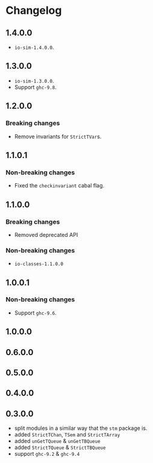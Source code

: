 # Changelog

## 1.4.0.0

* `io-sim-1.4.0.0`.

## 1.3.0.0

* `io-sim-1.3.0.0`.
* Support `ghc-9.8`.

## 1.2.0.0

### Breaking changes

* Remove invariants for `StrictTVar`s.

## 1.1.0.1

### Non-breaking changes

* Fixed the `checkinvariant` cabal flag.

## 1.1.0.0

### Breaking changes

* Removed deprecated API

### Non-breaking changes

* `io-classes-1.1.0.0`

## 1.0.0.1

### Non-breaking changes

* Support `ghc-9.6`.

## 1.0.0.0

## 0.6.0.0

## 0.5.0.0

## 0.4.0.0

## 0.3.0.0

* split modules in a similar way that the `stm` package is.
* added `StrictTChan`, `TSem` and `StrictTArray`
* added `unGetTQueue` & `unGetTBQueue`
* added `StrictTQueue` & `StrictTBQueue`
* support `ghc-9.2` & `ghc-9.4`
